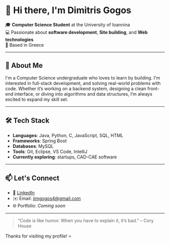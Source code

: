 # 👋 Hi there, I'm Dimitris Gogos

🎓 **Computer Science Student** at the University of Ioannina  
💻 Passionate about **software development**, **Site building**, and **Web technologies**  
📍 Based in Greece

---

## 🚀 About Me

I'm a Computer Science undergraduate who loves to learn by building. 
I'm interested in full-stack development, and solving real-world problems with code. 
Whether it’s working on a backend system, designing a clean front-end interface, or diving into algorithms and data structures, I’m always excited to expand my skill set.

---

## 🛠️ Tech Stack

- **Languages**: Java, Python, C, JavaScript, SQL, HTML
- **Frameworks**: Spring Boot
- **Databases**: MySQL
- **Tools**: Git, Eclipse, VS Code, IntelliJ
- **Currently exploring**: startups, CAD-CAE software


---

## 📫 Let's Connect

- 💼 [LinkedIn](https://www.linkedin.com/in/dimitris-gogos-814569356/)
- ✉️ Email: jimgogos4@gmail.com
- 🌐 Portfolio: *Coming soon*

---

> “Code is like humor. When you have to explain it, it’s bad.” – Cory House

Thanks for visiting my profile! ⭐️
